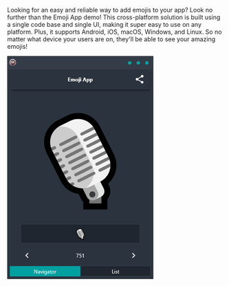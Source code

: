 Looking for an easy and reliable way to add emojis to your app? Look no further than the Emoji App demo! This cross-platform solution is built using a single code base and single UI, making it super easy to use on any platform. Plus, it supports Android, iOS, macOS, Windows, and Linux. So no matter what device your users are on, they'll be able to see your amazing emojis!

![screenshot](screenshot.gif)

